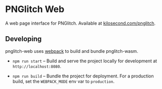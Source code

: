 # PNGlitch Web

A web page interface for PNGlitch. Available at
[kilosecond.com/pnglitch][pnglitch].

## Developing

pnglitch-web uses [webpack][webpack] to build and bundle
pnglitch-wasm.

* `npm run start` – Build and serve the project locally for
  development at `http://localhost:8080`.

* `npm run build` – Bundle the project for deployment. For a
  production build, set the `WEBPACK_MODE` env var to `production`.

[webpack]: https://webpack.js.org/
[pnglitch]: https://kilosecond.com/pnglitch/
